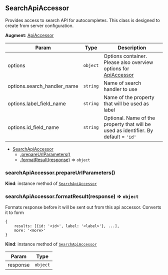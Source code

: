 <a name="module_SearchApiAccessor"></a>
## SearchApiAccessor
Provides access to search API for autocompletes.
This class is designed to create from server configuration.

**Augment**: [ApiAccessor](./api-accessor.md)  

| Param | Type | Description |
| --- | --- | --- |
| options | <code>object</code> | Options container. Please also overview options for [ApiAccessor](./api-accessor.md) |
| options.search_handler_name | <code>string</code> | Name of search handler to use |
| options.label_field_name | <code>string</code> | Name of the property that will be used as label |
| options.id_field_name | <code>string</code> | Optional. Name of the property that will be used as identifier.                                       By default = `'id'` |


* [SearchApiAccessor](#module_SearchApiAccessor)
  * [.prepareUrlParameters()](#module_SearchApiAccessor#prepareUrlParameters)
  * [.formatResult(response)](#module_SearchApiAccessor#formatResult) ⇒ <code>object</code>

<a name="module_SearchApiAccessor#prepareUrlParameters"></a>
### searchApiAccessor.prepareUrlParameters()
**Kind**: instance method of <code>[SearchApiAccessor](#module_SearchApiAccessor)</code>  
<a name="module_SearchApiAccessor#formatResult"></a>
### searchApiAccessor.formatResult(response) ⇒ <code>object</code>
Formats response before it will be sent out from this api accessor.
Converts it to form
``` javascipt
{
    results: [{id: '<id>', label: '<label>'}, ...],
    more: '<more>'
}
```

**Kind**: instance method of <code>[SearchApiAccessor](#module_SearchApiAccessor)</code>  

| Param | Type |
| --- | --- |
| response | <code>object</code> | 


